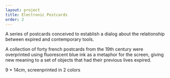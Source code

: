 ```yaml
---
layout: project
title: Electronic Postcards
order: 2
---
```


A series of postcards conceived to establish a dialog about the relationship between expired and contemporary tools.

A collection of forty french postcards from the 19th century were overprinted using fluorescent blue ink as a metaphor for the screen, giving new meaning to a set of objects that had their previous lives expired.

<p class="specifications">9 × 14cm, screenprinted in 2 colors</p>